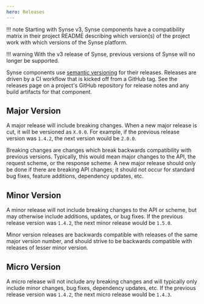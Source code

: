 ```yaml
---
hero: Releases
---
```


!!! note
    Starting with Synse v3, Synse components have a compatibility matrix in their project
    README describing which version(s) of the project work with which versions of the Synse
    platform.

!!! warning
    With the v3 release of Synse, previous versions of Synse will no longer be supported.

Synse components use [semantic versioning](https://semver.org/) for their releases.
Releases are driven by a CI workflow that is kicked off from a GitHub tag. See the releases
page on a project's GitHub repository for release notes and any build artifacts for that
component.

## Major Version

A major release will include breaking changes. When a new major release
is cut, it will be versioned as ``X.0.0``. For example, if the previous
release version was ``1.4.2``, the next version would be ``2.0.0``.

Breaking changes are changes which break backwards compatibility with previous
versions. Typically, this would mean major changes to the API, the request scheme, or
the response scheme. A new major release should only be done if there are breaking
API changes; it should not occur for standard bug fixes, feature additions, dependency
updates, etc.

## Minor Version

A minor release will not include breaking changes to the API or scheme, but may
otherwise include additions, updates, or bug fixes. If the previous release
version was ``1.4.2``, the next minor release would be ``1.5.0``.

Minor version releases are backwards compatible with releases of the same major
version number, and should strive to be backwards compatible with releases of
lesser minor version.

## Micro Version

A micro release will not include any breaking changes and will typically only
include minor changes, bug fixes, dependency updates, etc. If the previous release
version was ``1.4.2``, the next micro release would be ``1.4.3``.
